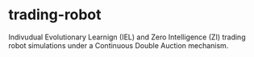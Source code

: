 # trading-robot

Indivudual Evolutionary Learnign (IEL) and Zero Intelligence (ZI) trading robot simulations under a Continuous Double Auction mechanism. 
